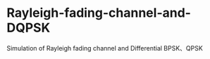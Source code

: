 # Rayleigh-fading-channel-and-DQPSK
Simulation of Rayleigh fading channel and Differential BPSK、QPSK
